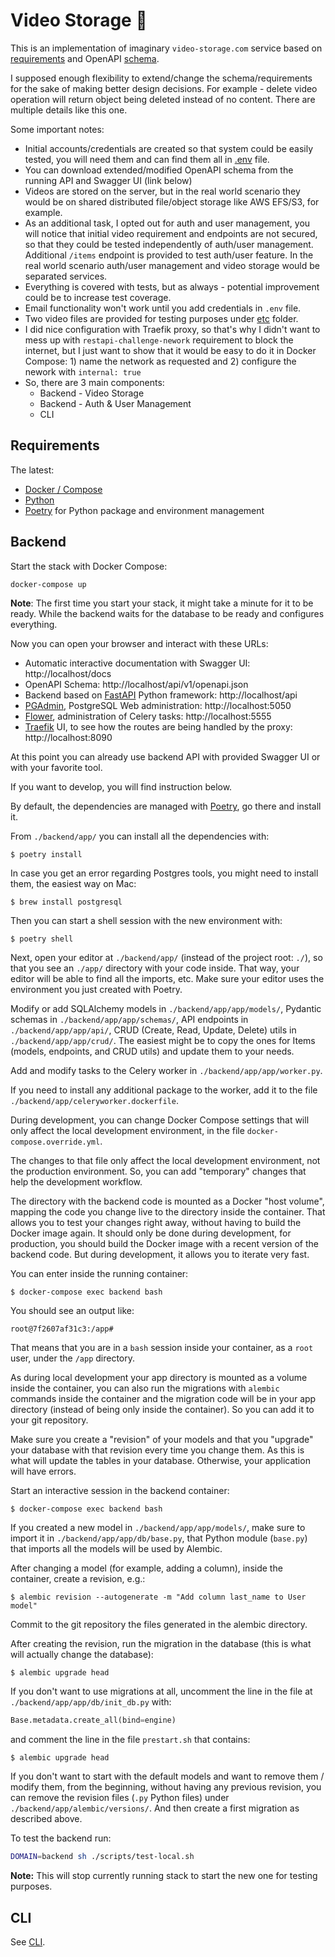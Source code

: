 # Video Storage 🎥

This is an implementation of imaginary `video-storage.com` service based on [requirements](etc/task.pdf) and OpenAPI [schema](etc/openapi.yml).

I supposed enough flexibility to extend/change the schema/requirements for the sake of making better design decisions.
For example - delete video operation will return object being deleted instead of no content. There are multiple details like this one.

Some important notes:

- Initial accounts/credentials are created so that system could be easily tested, you will need them and can find them all in [.env](.env) file.
- You can download extended/modified OpenAPI schema from the running API and Swagger UI (link below)
- Videos are stored on the server, but in the real world scenario they would be on shared distributed file/object storage like AWS EFS/S3, for example.
- As an additional task, I opted out for auth and user management, you will notice that initial video requirement and endpoints are not secured, so that they could be tested independently of auth/user management. Additional `/items` endpoint is provided to test auth/user feature. In the real world scenario auth/user management and video storage would be separated services.
- Everything is covered with tests, but as always - potential improvement could be to increase test coverage.
- Email functionality won't work until you add credentials in `.env` file.
- Two video files are provided for testing purposes under [etc](etc) folder.
- I did nice configuration with Traefik proxy, so that's why I didn't want to mess up with `restapi-challenge-nework` requirement to block the internet, but I just want to show that it would be easy to do it in Docker Compose: 1) name the network as requested and 2) configure the nework with `internal: true`
- So, there are 3 main components:
    - Backend - Video Storage
    - Backend - Auth & User Management
    - CLI

## Requirements

The latest:

* [Docker / Compose](https://www.docker.com)
* [Python](https://www.python.org)
* [Poetry](https://python-poetry.org) for Python package and environment management

## Backend

Start the stack with Docker Compose:

```bash
docker-compose up
```

**Note**: The first time you start your stack, it might take a minute for it to be ready. While the backend waits for the database to be ready and configures everything.

Now you can open your browser and interact with these URLs:

- Automatic interactive documentation with Swagger UI: http://localhost/docs
- OpenAPI Schema: http://localhost/api/v1/openapi.json
- Backend based on [FastAPI](https://fastapi.tiangolo.com/) Python framework: http://localhost/api
- [PGAdmin](https://www.pgadmin.org), PostgreSQL Web administration: http://localhost:5050
- [Flower](https://github.com/mher/flower), administration of Celery tasks: http://localhost:5555
- [Traefik](https://traefik.io) UI, to see how the routes are being handled by the proxy: http://localhost:8090

At this point you can already use backend API with provided Swagger UI or with your favorite tool.

If you want to develop, you will find instruction below.

By default, the dependencies are managed with [Poetry](https://python-poetry.org/), go there and install it.

From `./backend/app/` you can install all the dependencies with:

```console
$ poetry install
```

In case you get an error regarding Postgres tools, you might need to install them, the easiest way on Mac:

```console
$ brew install postgresql
```

Then you can start a shell session with the new environment with:

```console
$ poetry shell
```

Next, open your editor at `./backend/app/` (instead of the project root: `./`), so that you see an `./app/` directory with your code inside. That way, your editor will be able to find all the imports, etc. Make sure your editor uses the environment you just created with Poetry.

Modify or add SQLAlchemy models in `./backend/app/app/models/`, Pydantic schemas in `./backend/app/app/schemas/`, API endpoints in `./backend/app/app/api/`, CRUD (Create, Read, Update, Delete) utils in `./backend/app/app/crud/`. The easiest might be to copy the ones for Items (models, endpoints, and CRUD utils) and update them to your needs.

Add and modify tasks to the Celery worker in `./backend/app/app/worker.py`.

If you need to install any additional package to the worker, add it to the file `./backend/app/celeryworker.dockerfile`.

During development, you can change Docker Compose settings that will only affect the local development environment, in the file `docker-compose.override.yml`.

The changes to that file only affect the local development environment, not the production environment. So, you can add "temporary" changes that help the development workflow.

The directory with the backend code is mounted as a Docker "host volume", mapping the code you change live to the directory inside the container. That allows you to test your changes right away, without having to build the Docker image again. It should only be done during development, for production, you should build the Docker image with a recent version of the backend code. But during development, it allows you to iterate very fast.

You can enter inside the running container:

```console
$ docker-compose exec backend bash
```

You should see an output like:

```console
root@7f2607af31c3:/app#
```

That means that you are in a `bash` session inside your container, as a `root` user, under the `/app` directory.

As during local development your app directory is mounted as a volume inside the container, you can also run the migrations with `alembic` commands inside the container and the migration code will be in your app directory (instead of being only inside the container). So you can add it to your git repository.

Make sure you create a "revision" of your models and that you "upgrade" your database with that revision every time you change them. As this is what will update the tables in your database. Otherwise, your application will have errors.

Start an interactive session in the backend container:

```console
$ docker-compose exec backend bash
```

If you created a new model in `./backend/app/app/models/`, make sure to import it in `./backend/app/app/db/base.py`, that Python module (`base.py`) that imports all the models will be used by Alembic.

After changing a model (for example, adding a column), inside the container, create a revision, e.g.:

```console
$ alembic revision --autogenerate -m "Add column last_name to User model"
```

Commit to the git repository the files generated in the alembic directory.

After creating the revision, run the migration in the database (this is what will actually change the database):

```console
$ alembic upgrade head
```

If you don't want to use migrations at all, uncomment the line in the file at `./backend/app/app/db/init_db.py` with:

```python
Base.metadata.create_all(bind=engine)
```

and comment the line in the file `prestart.sh` that contains:

```console
$ alembic upgrade head
```

If you don't want to start with the default models and want to remove them / modify them, from the beginning, without having any previous revision, you can remove the revision files (`.py` Python files) under `./backend/app/alembic/versions/`. And then create a first migration as described above.

To test the backend run:

```Bash
DOMAIN=backend sh ./scripts/test-local.sh
```

**Note:** This will stop currently running stack to start the new one for testing purposes.

## CLI

See [CLI](cli).